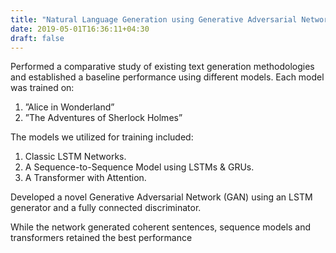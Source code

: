 ```yaml
---
title: "Natural Language Generation using Generative Adversarial Networks"
date: 2019-05-01T16:36:11+04:30
draft: false
---
```


Performed a comparative study of existing text generation methodologies and established a baseline performance using different models.
Each model was trained on:

1. ”Alice in Wonderland” 
2. ”The Adventures of Sherlock Holmes”  

The models we utilized for training included:

1. Classic LSTM Networks.
2. A Sequence-to-Sequence Model using LSTMs & GRUs.
3. A Transformer with Attention.

Developed a novel Generative Adversarial Network (GAN) using an LSTM generator and a fully connected discriminator.  

While the network generated coherent sentences, sequence models and transformers retained the best performance